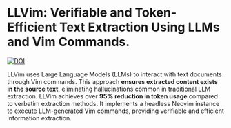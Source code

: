 # LLVim: **Verifiable and Token-Efficient Text Extraction Using LLMs and Vim Commands.**
[![DOI](https://zenodo.org/badge/862087488.svg)](https://zenodo.org/doi/10.5281/zenodo.13835827)

LLVim uses Large Language Models (LLMs) to interact with text documents through Vim commands. This approach **ensures extracted content exists in the source text**, eliminating hallucinations common in traditional LLM extraction. LLVim achieves over **95% reduction in token usage** compared to verbatim extraction methods. It implements a headless Neovim instance to execute LLM-generated Vim commands, providing verifiable and efficient information extraction.
